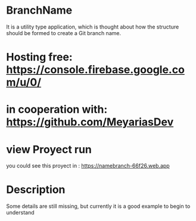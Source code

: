 # BranchName
It is a utility type application, which is thought about how the structure should be formed to create a Git branch name.

# Hosting free: https://console.firebase.google.com/u/0/

# in cooperation with: https://github.com/MeyariasDev

# view Proyect run 
you could see this proyect in : https://namebranch-66f26.web.app

# Description
Some details are still missing, 
but currently it is a good example to begin to understand 

